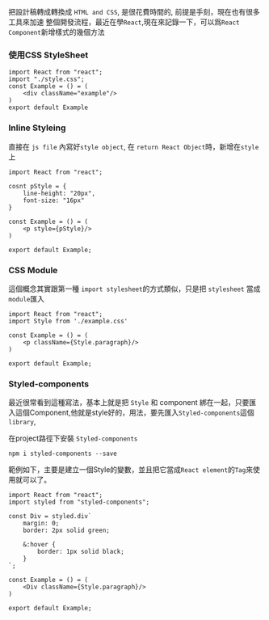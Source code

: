 

把設計稿轉成轉換成 `HTML and CSS`, 是很花費時間的, 前提是手刻，現在也有很多工具來加速
整個開發流程，最近在學`React`,現在來記錄一下，可以爲`React Component`新增樣式的幾個方法


### 使用CSS StyleSheet

```
import React from "react";
import "./style.css";
const Example = () = (
    <div className="example"/>
)
export default Example
```


### Inline Styleing

直接在 `js file` 內寫好`style object`, 在 `return React Object`時，新增在`style`上

```
import React from "react";

cosnt pStyle = {
    line-height: "20px",
    font-size: "16px"
}

const Example = () = (
    <p style={pStyle}/>
)

export default Example;
```


### CSS Module

這個概念其實跟第一種 `import stylesheet`的方式類似，只是把 `stylesheet` 當成 `module`匯入

```
import React from "react";
import Style from './example.css'

const Example = () = (
    <p className={Style.paragraph}/>
)

export default Example;
```

### Styled-components

最近很常看到這種寫法，基本上就是把 `Style` 和 component
綁在一起，只要匯入這個Component,他就是style好的，用法，要先匯入`Styled-components`這個 `library`, 


在project路徑下安裝 `Styled-components` 

```
npm i styled-components --save
```

範例如下，主要是建立一個Style的變數，並且把它當成`React element`的`Tag`來使用就可以了。

```
import React from "react";
import styled from "styled-components";

const Div = styled.div`
    margin: 0;
    border: 2px solid green;
    
    &:hover {
        border: 1px solid black; 
    }
`;

const Example = () = (
    <Div className={Style.paragraph}/>
)

export default Example;
```
